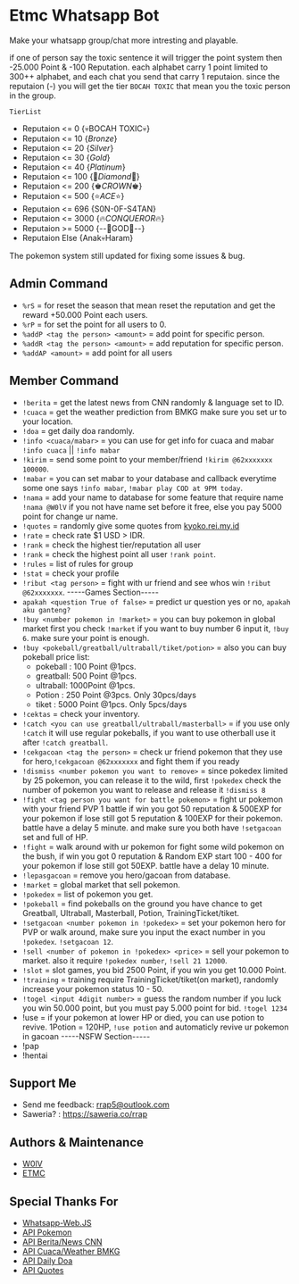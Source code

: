
# Etmc Whatsapp Bot

Make your whatsapp group/chat more intresting and playable.

if one of person say the toxic sentence it will trigger the point system then -25.000 Point & -100 Reputation. each alphabet carry 1 point limited to 300++ alphabet, and each chat you send that carry 1 reputaion. since the reputaion (-) you will get the tier `BOCAH TOXIC` that mean you the toxic person in the group.

`TierList`
- Reputaion <= 0 {💀BOCAH TOXIC💀}
- Reputaion <= 10 {_Bronze_}
- Reputaion <= 20 {_Silver_}
- Reputaion <= 30 {_Gold_}
- Reputaion <= 40 {_Platinum_}
- Reputaion <= 100 {💎_Diamond_💎}
- Reputaion <= 200 {♚_CROWN_♚}
- Reputaion <= 500 {⭐_ACE_⭐}
- Reputaion <= 696 {S0N-0F-S4TAN}
- Reputaion <= 3000 {🔥_CONQUEROR_🔥}
- Reputaion >= 5000 {--👑GOD👑--}
- Reputaion Else {Anak💀Haram}

The pokemon system still updated for fixing some issues & bug.

## Admin Command
- `%rS` = for reset the season that mean reset the reputation and get the reward +50.000 Point each users.
- `%rP` = for set the point for all users to 0.
- `%addP <tag the person> <amount>` = add point for specific person.
- `%addR <tag the person> <amount>` = add reputation for specific person.
- `%addAP <amount>` = add point for all users

## Member Command

- `!berita` = get the latest news from CNN randomly & language set to ID.
- `!cuaca` = get the weather prediction from BMKG make sure you set ur to your location.
- `!doa` = get daily doa randomly.  
- `!info <cuaca/mabar>` = you can use for get info for cuaca and mabar `!info cuaca` || `!info mabar`
- `!kirim` <Tag person> <amount> = send some point to your member/friend `!kirim @62xxxxxxx 100000`.
- `!mabar` <message> = you can set mabar to your database and callback everytime some one says `!info mabar`, `!mabar play COD at 9PM today`.
- `!nama` <change name or input new name> = add your name to database for some feature that require name `!nama @W0lV` if you not have name set before it free, else you pay 5000 point for change ur name.
- `!quotes` = randomly give some quotes from [kyoko.rei.my.id](https://kyoko.rei.my.id/api/quotes.php)
- `!rate` = check rate $1 USD > IDR.
- `!rank` = check the highest tier/reputation all user
- `!rank` <point> = check the highest point all user `!rank point`.
- `!rules` = list of rules for group
- `!stat` = check your profile
- `!ribut <tag person>` = fight with ur friend and see whos win `!ribut @62xxxxxxx`.
-----Games Section-----
- `apakah <question True of false>` = predict ur question yes or no, `apakah aku ganteng?`
- `!buy <number pokemon in !market>` = you can buy pokemon in global market first you check `!market` if you want to buy number 6 input it, `!buy 6`. make sure your point is enough.
- `!buy <pokeball/greatball/ultraball/tiket/potion>` = also you can buy pokeball price list:
    - pokeball : 100 Point @1pcs.
    - greatball: 500 Point @1pcs.
    - ultraball: 1000Point @1pcs.
    - Potion    : 250 Point @3pcs. Only 30pcs/days
    - tiket : 5000 Point @1pcs. Only 5pcs/days
- `!cektas` = check your inventory.
- `!catch <you can use greatball/ultraball/masterball>` = if you use only `!catch` it will use regular pokeballs, if you want to use otherball use it after `!catch greatball`.
- `!cekgacoan <tag the person>` = check ur friend pokemon that they use for hero,`!cekgacoan @62xxxxxxx` and fight them if you ready
- `!dismiss <number pokemon you want to remove>` = since pokedex limited by 25 pokemon, you can release it to the wild, first `!pokedex` check the number of pokemon you want to release and release it `!dismiss 8`
- `!fight <tag person you want for battle pokemon>` = fight ur pokemon with your friend PVP 1 battle if win you got 50 reputation & 500EXP for your pokemon if lose still got 5 reputation & 100EXP for their pokemon. battle have a delay 5 minute. and make sure you both have `!setgacoan` set and full of HP.
- `!fight` = walk around with ur pokemon for fight some wild pokemon on the bush, if win you got 0 reputation & Random EXP start 100 - 400 for your pokemon if lose still got 50EXP. battle have a delay 10 minute.
- `!lepasgacoan` = remove you hero/gacoan from database.
- `!market` = global market that sell pokemon.
- `!pokedex` = list of pokemon you get.
- `!pokeball` = find pokeballs on the ground you have chance to get Greatball, Ultraball, Masterball, Potion, TrainingTicket/tiket.
- `!setgacoan <number pokemon in !pokedex>` = set your pokemon hero for PVP or walk around, make sure you input the exact number in you `!pokedex`. `!setgacoan 12`.
- `!sell <number of pokemon in !pokedex> <price>` = sell your pokemon to market. also it require `!pokedex number`, `!sell 21 12000`.
- `!slot` = slot games, you bid 2500 Point, if you win you get 10.000 Point.
- `!training` = training require TrainingTicket/tiket(on market), randomly increase your pokemon status 10 - 50.
- `!togel <input 4digit number>` = guess the random number if you luck you win 50.000 point, but you must pay 5.000 point for bid. `!togel 1234`
- !use <potion for revive the pokemon> = if your pokemon at lower HP or died, you can use potion to revive. 1Potion = 120HP, `!use potion` and automaticly revive ur pokemon in gacoan
-----NSFW Section-----
- !pap
- !hentai
## Support Me

- Send me feedback:  rrap5@outlook.com
- Saweria? : https://saweria.co/rrap


## Authors & Maintenance

- [W0lV](https://www.github.com/mbieeh5)
- [ETMC](https://saweria.co/rrap)

## Special Thanks For 

 - [Whatsapp-Web.JS](https://github.com/pedroslopez/whatsapp-web.js)
 - [API Pokemon](https://pokeapi.co)
 - [API Berita/News CNN](https://api-berita-indonesia.vercel.app/cnn/terbaru/)
 - [API Cuaca/Weather BMKG](https://ibnux.github.io/BMKG-importer/cuaca/5002227.json)
 - [API Daily Doa](https://doa-doa-api-ahmadramadhan.fly.dev/api)
 - [API Quotes](https://kyoko.rei.my.id/api/quotes.php)


